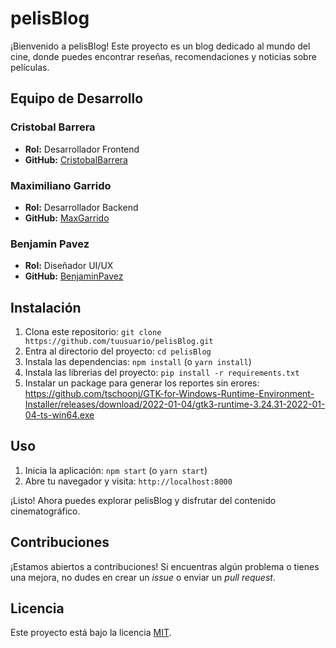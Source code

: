 # pelisBlog

¡Bienvenido a pelisBlog! Este proyecto es un blog dedicado al mundo del cine, donde puedes encontrar reseñas, recomendaciones y noticias sobre películas.

## Equipo de Desarrollo

### Cristobal Barrera
- **Rol:** Desarrollador Frontend
- **GitHub:** [CristobalBarrera](https://github.com/CristobalBarrera)

### Maximiliano Garrido
- **Rol:** Desarrollador Backend
- **GitHub:** [MaxGarrido](https://github.com/MaxGarrido)

### Benjamin Pavez
- **Rol:** Diseñador UI/UX
- **GitHub:** [BenjaminPavez](https://github.com/BenjaminPavez)

## Instalación

1. Clona este repositorio: `git clone https://github.com/tuusuario/pelisBlog.git`
2. Entra al directorio del proyecto: `cd pelisBlog`
3. Instala las dependencias: `npm install` (o `yarn install`)
4. Instala las librerias del proyecto: `pip install -r requirements.txt`
5. Instalar un package para generar los reportes sin erores: https://github.com/tschoonj/GTK-for-Windows-Runtime-Environment-Installer/releases/download/2022-01-04/gtk3-runtime-3.24.31-2022-01-04-ts-win64.exe

## Uso

1. Inicia la aplicación: `npm start` (o `yarn start`)
2. Abre tu navegador y visita: `http://localhost:8000`

¡Listo! Ahora puedes explorar pelisBlog y disfrutar del contenido cinematográfico.

## Contribuciones

¡Estamos abiertos a contribuciones! Si encuentras algún problema o tienes una mejora, no dudes en crear un *issue* o enviar un *pull request*.

## Licencia

Este proyecto está bajo la licencia [MIT](LICENSE).
